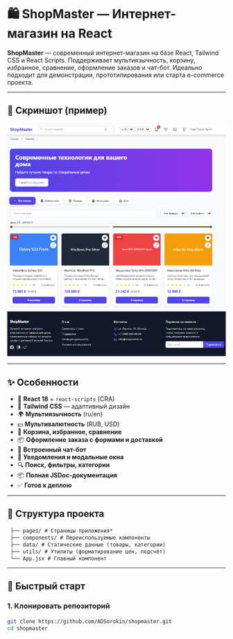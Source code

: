 # 🛍️ ShopMaster — Интернет-магазин на React

**ShopMaster** — современный интернет-магазин на базе React, Tailwind CSS и React Scripts. Поддерживает мультиязычность, корзину, избранное, сравнение, оформление заказов и чат-бот. Идеально подходит для демонстрации, прототипирования или старта e-commerce проекта.

---

## 📸 Скриншот (пример)


![Screenshot_3.png](docs/Screenshot_3.png)


---

## ✨ Особенности

- 🧩 **React 18** + `react-scripts` (CRA)
- 🎨 **Tailwind CSS** — адаптивный дизайн
- 🌍 **Мультиязычность** (ru/en)
- 💵 **Мультивалютность** (RUB, USD)
- 🛒 **Корзина, избранное, сравнение**
- 📦 **Оформление заказа с формами и доставкой**
- 💬 **Встроенный чат-бот**
- 🔔 **Уведомления и модальные окна**
- 🔍 **Поиск, фильтры, категории**
- 📦 **Полная JSDoc-документация**
- ✅ **Готов к деплою**

---

## 📁 Структура проекта
```src/
 ├── pages/ # Страницы приложения*
 ├── components/ # Переиспользуемые компоненты
 ├── data/ # Статические данные (товары, категории)
 ├── utils/ # Утилиты (форматирование цен, подсчёт)
 └── App.jsx # Главный компонент
```
---

## 🚀 Быстрый старт

### 1. Клонировать репозиторий

```bash
git clone https://github.com/ADSorokin/shopmaster.git
cd shopmaster
```